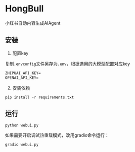 # HongBull
小红书自动内容生成AIAgent


## 安装

1. 配置key

复制`.envconfig`文件另存为`.env`，根据选用的大模型配置对应key
```txt
ZHIPUAI_API_KEY=
OPENAI_API_KEY=
```

2. 安装依赖
```
pip install -r requirements.txt
```


## 运行

```
python webui.py
```

如果需要开启调试热重载模式，改用gradio命令运行：
```
gradio webui.py
```
    